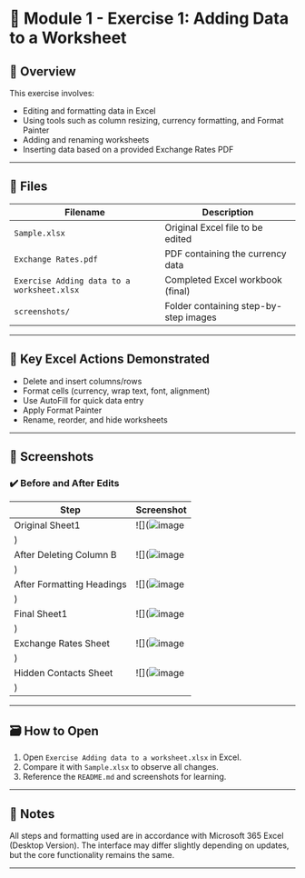 # 🧮 Module 1 - Exercise 1: Adding Data to a Worksheet

## 📄 Overview

This exercise involves:
- Editing and formatting data in Excel
- Using tools such as column resizing, currency formatting, and Format Painter
- Adding and renaming worksheets
- Inserting data based on a provided Exchange Rates PDF

---

## 📂 Files

| Filename              | Description                          |
|-----------------------|--------------------------------------|
| `Sample.xlsx`         | Original Excel file to be edited     |
| `Exchange Rates.pdf`  | PDF containing the currency data     |
| `Exercise Adding data to a worksheet.xlsx`| Completed Excel workbook (final)     |
| `screenshots/`        | Folder containing step-by-step images|

---

## 🧰 Key Excel Actions Demonstrated

- Delete and insert columns/rows
- Format cells (currency, wrap text, font, alignment)
- Use AutoFill for quick data entry
- Apply Format Painter
- Rename, reorder, and hide worksheets

---

## 📸 Screenshots

### ✔️ Before and After Edits

| Step                        | Screenshot                         |
|----------------------------|-------------------------------------|
| Original Sheet1            | ![](![image](https://github.com/user-attachments/assets/cb95d681-6743-4a72-b029-eb49a931445b)
)|
| After Deleting Column B    | ![](![image](https://github.com/user-attachments/assets/3f5cf687-4777-4e71-beda-4a421d0ce7d0)
)|
| After Formatting Headings  | ![](![image](https://github.com/user-attachments/assets/0c59b2d8-5280-4d9f-8805-11008d8866d9)
)|
| Final Sheet1               | ![](![image](https://github.com/user-attachments/assets/80c4d7b8-62cb-4b5a-ade6-b584416945ff)
)   |
| Exchange Rates Sheet       | ![](![image](https://github.com/user-attachments/assets/0f9b652a-d38c-4594-80e7-0c13e7fb3b15)
)|
| Hidden Contacts Sheet      | ![](![image](https://github.com/user-attachments/assets/4eaa7f44-6d48-4308-a95d-31d6351ec1c0)
)  |

---

## 🗃️ How to Open

1. Open `Exercise Adding data to a worksheet.xlsx` in Excel.
2. Compare it with `Sample.xlsx` to observe all changes.
3. Reference the `README.md` and screenshots for learning.

---

## 📌 Notes

All steps and formatting used are in accordance with Microsoft 365 Excel (Desktop Version). The interface may differ slightly depending on updates, but the core functionality remains the same.

---



